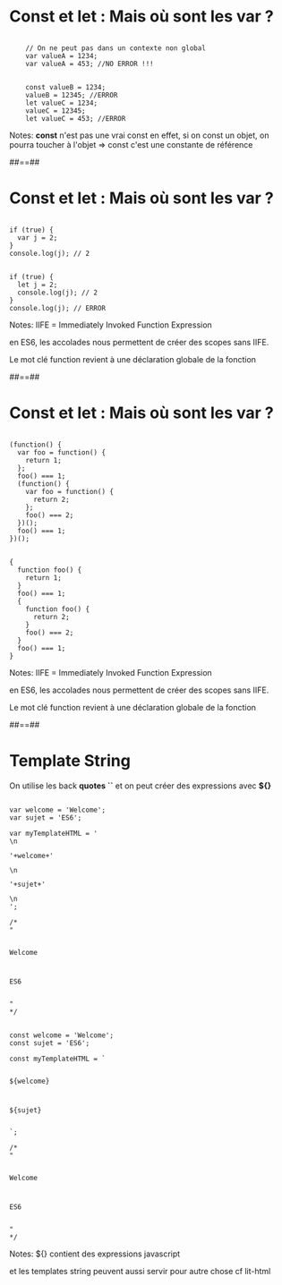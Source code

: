 <!-- .slide: class="with-code" -->

# Const et let : Mais où sont les var ?

<pre class="fragment" data-fragment-index="1"><code data-trim class="javascript">
    // On ne peut pas dans un contexte non global
    var valueA = 1234;
    var valueA = 453; //NO ERROR !!!
</code></pre>

<pre class="fragment" data-fragment-index="2"><code data-trim class="javascript">
    const valueB = 1234;
    valueB = 12345; //ERROR
    let valueC = 1234;
    valueC = 12345;
    let valueC = 453; //ERROR
</code></pre>

Notes:
**const** n'est pas une vrai const en effet, si on const un objet, on pourra toucher à l'objet => const c'est une constante de référence

##==##

<!-- .slide: class="with-code" -->

# Const et let : Mais où sont les var ?

<pre class="fragment" data-fragment-index="1"><code data-trim class="javascript">
if (true) {
  var j = 2;
}
console.log(j); // 2
</code></pre>

<!-- .element: class="fragment" -->

<pre class="fragment" data-fragment-index="2"><code data-trim class="javascript">
if (true) {
  let j = 2;
  console.log(j); // 2
}
console.log(j); // ERROR
</code></pre>

Notes:
IIFE = Immediately Invoked Function Expression

en ES6, les accolades nous permettent de créer des scopes sans IIFE.

Le mot clé function revient à une déclaration globale de la fonction

##==##

<!-- .slide: class="with-code" -->

# Const et let : Mais où sont les var ?

<pre class="fragment" data-fragment-index="1"><code data-trim class="javascript">
(function() {
  var foo = function() {
    return 1;
  };
  foo() === 1;
  (function() {
    var foo = function() {
      return 2;
    };
    foo() === 2;
  })();
  foo() === 1;
})();
</code></pre>

<pre class="fragment" data-fragment-index="2"><code data-trim class="javascript">
{
  function foo() {
    return 1;
  }
  foo() === 1;
  {
    function foo() {
      return 2;
    }
    foo() === 2;
  }
  foo() === 1;
}
</code></pre>

Notes:
IIFE = Immediately Invoked Function Expression

en ES6, les accolades nous permettent de créer des scopes sans IIFE.

Le mot clé function revient à une déclaration globale de la fonction

##==##

<!-- .slide: class="with-code" -->

# Template String

On utilise les back **quotes ``** et on peut créer des expressions avec **\${}**

<pre class="fragment" data-fragment-index="1"><code data-trim class="javascript">
var welcome = 'Welcome';
var sujet = 'ES6';

var myTemplateHTML = '<div class="sfeirschool">\n<p>'+welcome+'</p>\n<p>'+sujet+'</p>\n</div>';

/*
"<div class="sfeirschool">
<p>Welcome</p>
<p>ES6</p>
</div>"
*/
</code></pre>

<pre class="fragment" data-fragment-index="2"><code data-trim class="javascript">
const welcome = 'Welcome';
const sujet = 'ES6';

const myTemplateHTML = `
<div class="sfeirschool">
<p>${welcome}</p>
<p>${sujet}</p>
</div>`;

/*
"<div class="sfeirschool">
<p>Welcome</p>
<p>ES6</p>
</div>"
*/
</code></pre>

Notes:
\${} contient des expressions javascript

et les templates string peuvent aussi servir pour autre chose cf lit-html
